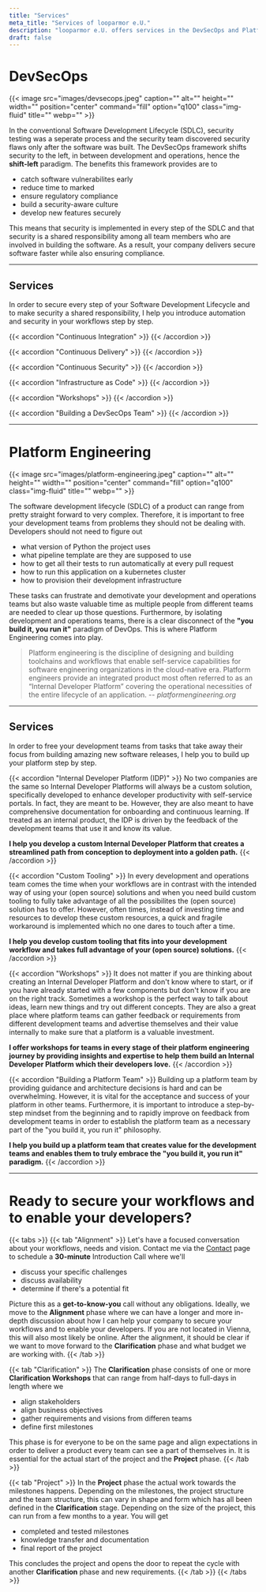 ```yaml
---
title: "Services"
meta_title: "Services of looparmor e.U."
description: "looparmor e.U. offers services in the DevSecOps and Platform Engineering space with a focus on shipping stable software releases fast, frequently and reliably."
draft: false
---
```


# DevSecOps

{{< image src="images/devsecops.jpeg" caption="" alt="" height="" width="" position="center" command="fill" option="q100" class="img-fluid" title=""  webp="" >}}

In the conventional Software Development Lifecycle (SDLC), security testing was a seperate process and the security team discovered security flaws only after the software was built. The DevSecOps framework shifts security to the left, in between development and operations, hence the **shift-left** paradigm. The benefits this framework provides are to

- catch software vulnerabilites early
- reduce time to marked
- ensure regulatory compliance
- build a security-aware culture
- develop new features securely

This means that security is implemented in every step of the SDLC and that security is a shared responsibility among all team members who are involved in building the software. As a result, your company delivers secure software faster while also ensuring compliance.
<hr>

## Services

In order to secure every step of your Software Development Lifecycle and to make security a shared responsibility, I help you introduce automation and security in your workflows step by step.

{{< accordion "Continuous Integration" >}}
{{< /accordion >}}

{{< accordion "Continuous Delivery" >}}
{{< /accordion >}}

{{< accordion "Continuous Security" >}}
{{< /accordion >}}

{{< accordion "Infrastructure as Code" >}}
{{< /accordion >}}

{{< accordion "Workshops" >}}
{{< /accordion >}}

{{< accordion "Building a DevSecOps Team" >}}
{{< /accordion >}}

<hr>

# Platform Engineering

{{< image src="images/platform-engineering.jpeg" caption="" alt="" height="" width="" position="center" command="fill" option="q100" class="img-fluid" title=""  webp="" >}}

The software development lifecycle (SDLC) of a product can range from pretty straight forward to very complex. Therefore, it is important to free your development teams from problems they should not be dealing with. Developers should not need to figure out

- what version of Python the project uses
- what pipeline template are they are supposed to use
- how to get all their tests to run automatically at every pull request
- how to run this application on a kubernetes cluster
- how to provision their development infrastructure

These tasks can frustrate and demotivate your development and operations teams but also waste valuable time as multiple people from different teams are needed to clear up those questions. Furthermore, by isolating development and operations teams, there is a clear disconnect of the **"you build it, you run it"** paradigm of DevOps. This is where Platform Engineering comes into play.

> Platform engineering is the discipline of designing and building toolchains and workflows that enable self-service capabilities for software engineering organizations in the cloud-native era. Platform engineers provide an integrated product most often referred to as an “Internal Developer Platform” covering the operational necessities of the entire lifecycle of an application. 
> -- <cite>platformengineering.org<cite>

<hr>

## Services

In order to free your development teams from tasks that take away their focus from building amazing new software releases, I help you to build up your platform step by step.

{{< accordion "Internal Developer Platform (IDP)" >}}
No two companies are the same so Internal Developer Platforms will always be a custom solution, specifically developed to enhance developer productivity with self-service portals. In fact, they are meant to be. However, they are also meant to have comprehensive documentation for onboarding and continuous learning. If treated as an internal product, the IDP is driven by the feedback of the development teams that use it and know its value.

**I help you develop a custom Internal Developer Platform that creates a streamlined path from conception to deployment into a golden path.**
{{< /accordion >}}

{{< accordion "Custom Tooling" >}}
In every development and operations team comes the time when your workflows are in contrast with the intended way of using your (open source) solutions and when you need build custom tooling to fully take advantage of all the possibilites the (open source) solution has to offer. However, often times, instead of investing time and resources to develop these custom resources, a quick and fragile workaround is implemented which no one dares to touch after a time.

**I help you develop custom tooling that fits into your development workflow and takes full advantage of your (open source) solutions.**
{{< /accordion >}}

{{< accordion "Workshops" >}}
It does not matter if you are thinking about creating an Internal Developer Platform and don't know where to start, or if you have already started with a few components but don't know if you are on the right track. Sometimes a workshop is the perfect way to talk about ideas, learn new things and try out different concepts. They are also a great place where platform teams can gather feedback or requirements from different development teams and advertise themselves and their value internally to make sure that a platform is a valuable investment.

**I offer workshops for teams in every stage of their platform engineering journey by providing insights and expertise to help them build an Internal Developer Platform which their developers love.**
{{< /accordion >}}

{{< accordion "Building a Platform Team" >}}
Building up a platform team by providing guidance and architecture decisions is hard and can be overwhelming. However, it is vital for the acceptance and success of your platform in other teams. Furthermore, it is important to introduce a step-by-step mindset from the beginning and to rapidly improve on feedback from development teams in order to establish the platform team as a necessary part of the "you build it, you run it" philosophy.

**I help you build up a platform team that creates value for the development teams and enables them to truly embrace the "you build it, you run it" paradigm.**
{{< /accordion >}}

<hr>

# Ready to secure your workflows and to enable your developers?

{{< tabs >}}
{{< tab "Alignment" >}}
Let's have a focused conversation about your workflows, needs and vision. Contact me via the [Contact](/contact) page to schedule a **30-minute** Introduction Call where we'll

- discuss your specific challenges
- discuss availability
- determine if there's a potential fit

Picture this as a **get-to-know-you** call without any obligations. Ideally, we move to the **Alignment** phase where we can have a longer and more in-depth discussion about how I can help your company to secure your workflows and to enable your developers. If you are not located in Vienna, this will also most likely be online. After the alignment, it should be clear if we want to move forward to the **Clarification** phase and what budget we are working with.
{{< /tab >}}

{{< tab "Clarification" >}}
The **Clarification** phase consists of one or more **Clarification Workshops** that can range from half-days to full-days in length where we

- align stakeholders
- align business objectives
- gather requirements and visions from differen teams
- define first milestones

This phase is for everyone to be on the same page and align expectations in order to deliver a product every team can see a part of themselves in. It is essential for the actual start of the project and the **Project** phase.
{{< /tab >}}

{{< tab "Project" >}}
In the **Project** phase the actual work towards the milestones happens. Depending on the milestones, the project structure and the team structure, this can vary in shape and form which has all been defined in the **Clarification** stage. Depending on the size of the project, this can run from a few months to a year. You will get

- completed and tested milestones
- knowledge transfer and documentation
- final report of the project

This concludes the project and opens the door to repeat the cycle with another **Clarification** phase and new requirements.
{{< /tab >}}
{{< /tabs >}}